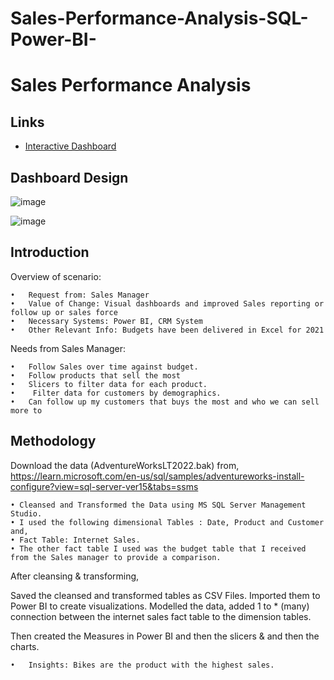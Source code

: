 # Sales-Performance-Analysis-SQL-Power-BI-

# Sales Performance Analysis






## Links

- [Interactive Dashboard](https://app.powerbi.com/view?r=eyJrIjoiYjZmNWY5NWUtNTBmZS00ZWRkLWE4MjMtNWU5MzQ5Nzk0YmRiIiwidCI6ImRmODY3OWNkLWE4MGUtNDVkOC05OWFjLWM4M2VkN2ZmOTVhMCJ9)


## Dashboard Design

![image](https://github.com/user-attachments/assets/2a495e9b-3d0a-48a2-b891-34f8714ab675)

![image](https://github.com/user-attachments/assets/9df82389-9582-446a-bca7-f413c85a946d)
## Introduction

Overview of scenario:

	•   Request from: Sales Manager
	•   Value of Change: Visual dashboards and improved Sales reporting or follow up or sales force
	•   Necessary Systems: Power BI, CRM System
	•   Other Relevant Info: Budgets have been delivered in Excel for 2021



Needs from Sales Manager:

	•   Follow Sales over time against budget.
	•   Follow products that sell the most
	•   Slicers to filter data for each product.
	•    Filter data for customers by demographics.
	•   Can follow up my customers that buys the most and who we can sell more to


## Methodology



Download the data (AdventureWorksLT2022.bak) from,
 https://learn.microsoft.com/en-us/sql/samples/adventureworks-install-configure?view=sql-server-ver15&tabs=ssms

	• Cleansed and Transformed the Data using MS SQL Server Management Studio.
	• I used the following dimensional Tables : Date, Product and Customer and,
	• Fact Table: Internet Sales.
	• The other fact table I used was the budget table that I received from the Sales manager to provide a comparison.

After cleansing & transforming,

Saved the cleansed and transformed tables as CSV Files. Imported them to Power BI to create visualizations. Modelled the data, added 1 to * (many) connection between the internet sales fact table to the dimension tables.

Then created the Measures in Power BI and then the slicers & and then the charts. 

	•   Insights: Bikes are the product with the highest sales.
